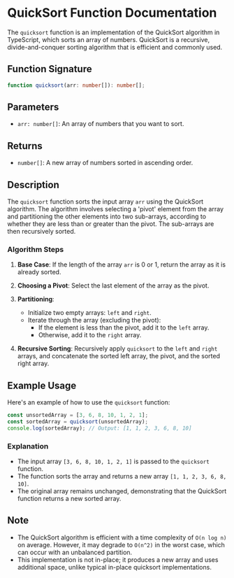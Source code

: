 # QuickSort Function Documentation

The `quicksort` function is an implementation of the QuickSort algorithm in TypeScript, which sorts an array of numbers. QuickSort is a recursive, divide-and-conquer sorting algorithm that is efficient and commonly used.

## Function Signature

```typescript
function quicksort(arr: number[]): number[];
```

## Parameters

- `arr: number[]`: An array of numbers that you want to sort.

## Returns

- `number[]`: A new array of numbers sorted in ascending order.

## Description

The `quicksort` function sorts the input array `arr` using the QuickSort algorithm. The algorithm involves selecting a 'pivot' element from the array and partitioning the other elements into two sub-arrays, according to whether they are less than or greater than the pivot. The sub-arrays are then recursively sorted.

### Algorithm Steps

1. **Base Case**: If the length of the array `arr` is 0 or 1, return the array as it is already sorted.

2. **Choosing a Pivot**: Select the last element of the array as the pivot.

3. **Partitioning**: 
   - Initialize two empty arrays: `left` and `right`.
   - Iterate through the array (excluding the pivot):
     - If the element is less than the pivot, add it to the `left` array.
     - Otherwise, add it to the `right` array.

4. **Recursive Sorting**: Recursively apply `quicksort` to the `left` and `right` arrays, and concatenate the sorted left array, the pivot, and the sorted right array.

## Example Usage

Here's an example of how to use the `quicksort` function:

```typescript
const unsortedArray = [3, 6, 8, 10, 1, 2, 1];
const sortedArray = quicksort(unsortedArray);
console.log(sortedArray); // Output: [1, 1, 2, 3, 6, 8, 10]
```

### Explanation

- The input array `[3, 6, 8, 10, 1, 2, 1]` is passed to the `quicksort` function.
- The function sorts the array and returns a new array `[1, 1, 2, 3, 6, 8, 10]`.
- The original array remains unchanged, demonstrating that the QuickSort function returns a new sorted array.

## Note

- The QuickSort algorithm is efficient with a time complexity of `O(n log n)` on average. However, it may degrade to `O(n^2)` in the worst case, which can occur with an unbalanced partition.
- This implementation is not in-place; it produces a new array and uses additional space, unlike typical in-place quicksort implementations.